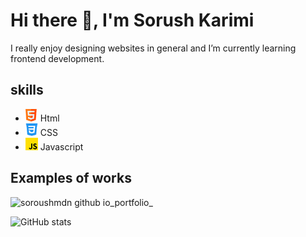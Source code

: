 # Hi there 👋, I'm Sorush Karimi
I really enjoy designing websites in general and I’m currently learning frontend development.

## skills
* <img src='https://github.com/soroushmdn/soroushmdn/blob/main/html.png' height='20' width='20'> Html
* <img src='https://github.com/soroushmdn/soroushmdn/blob/main/css-3.png' height='20' width='20'> CSS
* <img src='https://github.com/soroushmdn/soroushmdn/blob/main/js.png' height='20' width='20'>  Javascript 

## Examples of works
![soroushmdn github io_portfolio_](https://user-images.githubusercontent.com/95019708/199497529-92ed7f80-19b5-4681-b334-896d4f2d9cc0.png)


![GitHub stats](https://github-readme-stats.vercel.app/api?username=soroushmdn&show_icons=true)  


